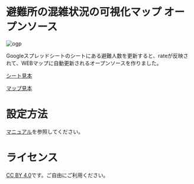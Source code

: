 # 避難所の混雑状況の可視化マップ オープンソース

![ogp](https://github.com/linkevery2s/refuge_crouding_rate_map/assets/23306970/1e412dfa-1210-4b00-8aa5-01349ac6bb4b)

Googleスプレッドシートのシートにある避難人数を更新すると、rateが反映されて、WEBマップに自動更新されるオープンソースを作りました。

[シート見本](https://docs.google.com/spreadsheets/d/1jg0Qr5CvPvUn19rZpNEgHxNRpgMf_rU8hXHVq5Rl-hw/)

[マップ見本](https://refugecrowdingratemap.netlify.app/)

# 設定方法

[マニュアル](https://github.com/linkevery2s/refuge_crowding_rate_map/blob/main/manual.pdf)を参照してください。

# ライセンス

[CC BY 4.0](https://creativecommons.org/licenses/by/4.0/deed.ja)です。ご自由にご利用ください。
